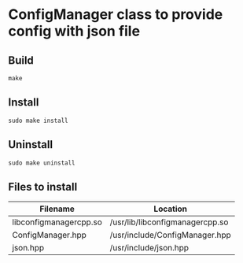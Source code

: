 # ConfigManager class to provide config with json file

## Build

```shell
make
```

## Install

```shell
sudo make install
```
## Uninstall

```shell
sudo make uninstall
```

## Files to install
| Filename | Location |
| -------- | -------- |
| libconfigmanagercpp.so | /usr/lib/libconfigmanagercpp.so |
| ConfigManager.hpp | /usr/include/ConfigManager.hpp |
| json.hpp | /usr/include/json.hpp |
